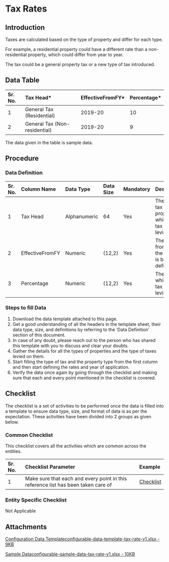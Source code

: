 # Tax Rates

## Introduction <a id="introduction"></a>

Taxes are calculated based on the type of property and differ for each type.

For example, a residential property could have a different rate than a non-residential property, which could differ from year to year.

The tax could be a general property tax or a new type of tax introduced.

## Data Table <a id="data-table"></a>

| Sr. No. | Tax Head\* | EffectiveFromFY\* | Percentage\* |
| :--- | :--- | :--- | :--- |
| 1 | General Tax \(Residential\) | 2019-20 | 10 |
| 2 | General Tax \(Non-residential\) | 2019-20 | 9 |

The data given in the table is sample data.

## Procedure <a id="procedure"></a>

### Data Definition <a id="data-definition"></a>

| Sr. No. | Column Name | Data Type | Data Size | Mandatory | Description |
| :--- | :--- | :--- | :--- | :--- | :--- |
| 1 | Tax Head | Alphanumeric | 64 | Yes | The type of tax and the property on which the tax is being levied |
| 2 | EffectiveFromFY | Numeric | \(12,2\) | Yes | The year from which the tax rate is being defined |
| 3 | Percentage | Numeric | \(12,2\) | Yes | The rate at which the tax is to be levied |

### Steps to fill Data <a id="steps-to-fill-data"></a>

1. Download the data template attached to this page.
2. Get a good understanding of all the headers in the template sheet, their data type, size, and definitions by referring to the ‘Data Definition’ section of this document.
3. In case of any doubt, please reach out to the person who has shared this template with you to discuss and clear your doubts.
4. Gather the details for all the types of properties and the type of taxes levied on them.
5. Start filling the type of tax and the property type from the first column and then start defining the rates and year of application.
6. Verify the data once again by going through the checklist and making sure that each and every point mentioned in the checklist is covered.

## Checklist <a id="checklist"></a>

The checklist is a set of activities to be performed once the data is filled into a template to ensure data type, size, and format of data is as per the expectation. These activities have been divided into 2 groups as given below.

### Common Checklist <a id="common-checklist"></a>

This checklist covers all the activities which are common across the entities.

| Sr. No. | Checklist Parameter | Example |
| :--- | :--- | :--- |
| 1 | Make sure that each and every point in this reference list has been taken care of | ​[Checklist](https://docs.digit.org/configure-digit/configuring-master-data-templates/module-setup/common-config/checklist)​ |

### Entity Specific Checklist <a id="entity-specific-checklist"></a>

Not Applicable

## Attachments <a id="attachments"></a>

[Configuration Data Templateconfigurable-data-template-tax-rate-v1.xlsx - 9KB](https://firebasestorage.googleapis.com/v0/b/gitbook-28427.appspot.com/o/assets%2F-MERG_iQW5oN4ukgXP8K%2Fsync%2Fb0795e189f5f7c86e024b0f32c42f94ad0e9b0b1.xlsx?generation=1602050605958760&alt=media)

[Sample Dataconfigurable-sample-data-tax-rate-v1.xlsx - 10KB](https://firebasestorage.googleapis.com/v0/b/gitbook-28427.appspot.com/o/assets%2F-MERG_iQW5oN4ukgXP8K%2Fsync%2Fd0e2fb07197fd6dad95155442d9f8d88edb2148b.xlsx?generation=1602050605888588&alt=media)

